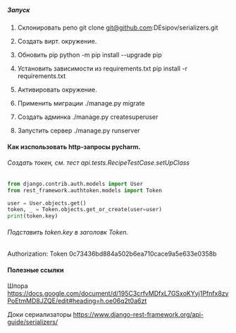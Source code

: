 ##### Запуск

1. Склонировать репо 
git clone git@github.com:DEsipov/serializers.git

1. Создать вирт. окружение.

1. Обновить pip
python -m pip install --upgrade pip

1. Установить зависимости из requirements.txt
pip install -r requirements.txt

1. Активировать окружение.

1. Применить миграции 
./manage.py migrate

1. Создать админка
./manage.py createsuperuser

1. Запустить сервер
./manage.py runserver


#### Как изспользовать http-запросы pycharm.


###### Создать токен, см. тест api.tests.RecipeTestCase.setUpClass

```python
from django.contrib.auth.models import User
from rest_framework.authtoken.models import Token

user = User.objects.get()
token, _ = Token.objects.get_or_create(user=user)
print(token.key)
```

###### Подставить token.key в заголовк Token.
Authorization: Token 0c73436bd884a502b6ea710cace9a5e633e0358b



#### Полезные ссылки

Шпора 
https://docs.google.com/document/d/195C3crfvMDfxL7GSxoKYyj1Pfnfx8zyPoEtmMD8JZQE/edit#heading=h.oe06q2t0a6zt

Доки сериализаторы
https://www.django-rest-framework.org/api-guide/serializers/
